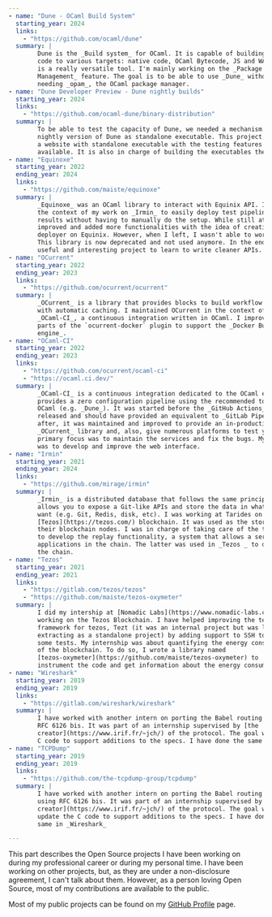 ```yaml
---
- name: "Dune - OCaml Build System"
  starting_year: 2024
  links:
    - "https://github.com/ocaml/dune"
  summary: |
        Dune is the _Build system_ for OCaml. It is capable of building OCaml
        code to various targets: native code, OCaml Bytecode, JS and WASM. It
        is a really versatile tool. I'm mainly working on the _Package
        Management_ feature. The goal is to be able to use _Dune_ without
        needing _opam_, the OCaml package manager.
- name: "Dune Developer Preview - Dune nightly builds"
  starting_year: 2024
  links:
    - "https://github.com/ocaml-dune/binary-distribution"
  summary: |
        To be able to test the capacity of Dune, we needed a mechanism to build
        nightly version of Dune as standalone executable. This project provides
        a website with standalone executable with the testing features
        available. It is also in charge of building the executables themselves.
- name: "Equinoxe"
  starting_year: 2022
  ending_year: 2024
  links:
    - "https://github.com/maiste/equinoxe"
  summary: |
        _Equinoxe_ was an OCaml library to interact with Equinix API. It was used in
        the context of my work on _Irmin_ to easily deploy test pipelines and get the
        results without having to manually do the setup. While still at Tarides, I
        improved and added more functionalities with the idea of creating a Mirage OS
        deployer on Equinix. However, when I left, I wasn't able to work on it again.
        This library is now deprecated and not used anymore. In the end, it was a
        useful and interesting project to learn to write cleaner APIs.
- name: "OCurrent"
  starting_year: 2022
  ending_year: 2023
  links: 
    - "https://github.com/ocurrent/ocurrent"
  summary: |
        _OCurrent_ is a library that provides blocks to build workflow pipelines
        with automatic caching. I maintained OCurrent in the context of
        _OCaml-CI_, a continuous integration written in OCaml. I improve some
        parts of the `ocurrent-docker` plugin to support the _Docker BuildX
        engine_.
- name: "OCaml-CI"
  starting_year: 2022
  ending_year: 2023
  links:
    - "https://github.com/ocurrent/ocaml-ci"
    - "https://ocaml.ci.dev/"
  summary: |
        _OCaml-CI_ is a continuous integration dedicated to the OCaml ecosystem. It
        provides a zero configuration pipeline using the recommended tools for building
        OCaml (e.g. _Dune_). It was started before the _GitHub Actions_ service was
        released and should have provided an equivalent to _GitLab Pipelines_. Even
        after, it was maintained and improved to provide an in-production test for the
        _OCurrent_ library and, also, give numerous platforms to test your code on. My
        primary focus was to maintain the services and fix the bugs. My second focus
        was to develop and improve the web interface.
- name: "Irmin"
  starting_year: 2021
  ending_year: 2024
  links:
    - "https://github.com/mirage/irmin"
  summary: |
        _Irmin_ is a distributed database that follows the same principles as Git. It
        allows you to expose a Git-like APIs and store the data in whatever backend you
        want (e.g. Git, Redis, disk, etc). I was working at Tarides on _Irmin_ for the
        [Tezos](https://tezos.com/) blockchain. It was used as the storage system for
        their blockchain nodes. I was in charge of taking care of the tests and helping
        to develop the replay functionality, a system that allows a series of block
        applications in the chain. The latter was used in _Tezos _ to debug errors in
        the chain.
- name: "Tezos"
  starting_year: 2021
  ending_year: 2021
  links:
    - "https://gitlab.com/tezos/tezos"
    - "https://github.com/maiste/tezos-oxymeter"
  summary: |
        I did my intership at [Nomadic Labs](https://www.nomadic-labs.com/)
        working on the Tezos Blockchain. I have helped improving the test
        framework for tezos, Tezt (it was an internal project but was later
        extracting as a standalone project) by adding support to SSH to run
        some tests. My internship was about quantifying the energy consumption
        of the blockchain. To do so, I wrote a library named
        [tezos-oxymeter](https://github.com/maiste/tezos-oxymeter) to
        instrument the code and get information about the energy consumption.
- name: "Wireshark"
  starting_year: 2019
  ending_year: 2019
  links:
    - "https://gitlab.com/wireshark/wireshark"
  summary: |
        I have worked with another intern on porting the Babel routing protocol using
        RFC 6126 bis. It was part of an internship supervised by [the
        creator](https://www.irif.fr/~jch/) of the protocol. The goal was to update the
        C code to support additions to the specs. I have done the same in _TCPDump_.
- name: "TCPDump"
  starting_year: 2019
  ending_year: 2019
  links:
    - "https://github.com/the-tcpdump-group/tcpdump"
  summary: |
        I have worked with another intern on porting the Babel routing protocol
        using RFC 6126 bis. It was part of an internship supervised by [the
        creator](https://www.irif.fr/~jch/) of the protocol. The goal was to
        update the C code to support additions to the specs. I have done the
        same in _Wireshark_

---
```


This part describes the Open Source projects I have been working on during my
professional career or during my personal time. I have been working on other
projects, but, as they are under a non-disclosure agreement, I can't talk
about them. However, as a person loving Open Source, most of my contributions
are available to the public.

Most of my public projects can be found on my [GitHub
Profile](https://github.com/maiste) page.
